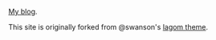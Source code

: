 [My blog](http://blog.erikstromlund.com).

This site is originally forked from @swanson's [lagom theme](https://github.com/swanson/lagom).